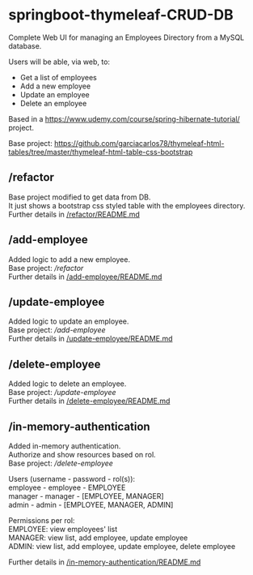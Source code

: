 # springboot-thymeleaf-CRUD-DB
Complete Web UI for managing an Employees Directory from a MySQL database.    

Users will be able, via web, to:
- Get a list of employees
- Add a new employee
- Update an employee
- Delete an employee

Based in a https://www.udemy.com/course/spring-hibernate-tutorial/ project.  

Base project: https://github.com/garciacarlos78/thymeleaf-html-tables/tree/master/thymeleaf-html-table-css-bootstrap

## /refactor
Base project modified to get data from DB.  
It just shows a bootstrap css styled table with the employees directory.    
Further details in [/refactor/README.md](/refactor/README.md)

## /add-employee
Added logic to add a new employee.  
Base project: */refactor*  
Further details in [/add-employee/README.md](/add-employee/README.md)

## /update-employee
Added logic to update an employee.  
Base project: */add-employee*  
Further details in [/update-employee/README.md](/update-employee/README.md)

## /delete-employee
Added logic to delete an employee.  
Base project: */update-employee*  
Further details in [/delete-employee/README.md](/delete-employee/README.md)

## /in-memory-authentication
Added in-memory authentication.    
Authorize and show resources based on rol.  
Base project: */delete-employee*  

Users (username - password - rol(s)):  
employee - employee - EMPLOYEE  
manager - manager - [EMPLOYEE, MANAGER]  
admin - admin - [EMPLOYEE, MANAGER, ADMIN]
  
Permissions per rol:  
EMPLOYEE: view employees' list  
MANAGER: view list, add employee, update employee  
ADMIN: view list, add employee, update employee, delete employee

Further details in [/in-memory-authentication/README.md](/in-memory-authentication/README.md)
